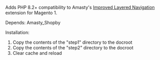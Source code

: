 Adds PHP 8.2+ compatibility to Amasty's [Improved Layered Navigation](https://amasty.com/improved-layered-navigation.html) extension for Magento 1.

Depends:
Amasty_Shopby

Installation:
1. Copy the contents of the "step1" directory to the docroot
2. Copy the contents of the "step2" directory to the docroot
3. Clear cache and reload

